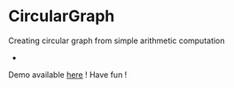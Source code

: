 # CircularGraph
Creating circular graph from simple arithmetic computation

-
Demo available [here](http://8holon.github.io/CircularGraph/) !
Have fun !
